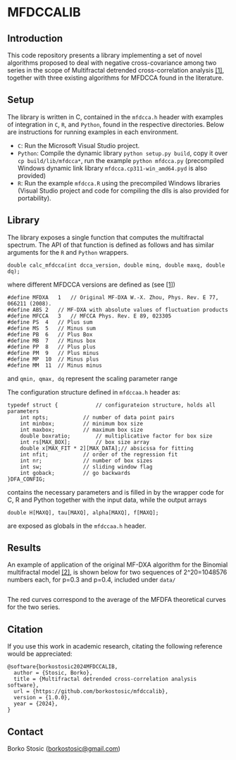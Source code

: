 
# MFDCCALIB
## Introduction
This code repository presents a library implementing a set of novel algorithms proposed to deal with negative cross-covariance among two series 
in the scope of Multifractal detrended cross-correlation analysis
[[1]](https://arxiv.org/abs/2406.19406),
together with
three existing algorithms for MFDCCA found in the literature.

## Setup
The library is written in C, contained in the ```mfdcca.h``` header with examples of integration in ```C```, ```R```, and ```Python```, found in the respective directories. Below are instructions for running examples in each environment.
* ```C```: Run the Microsoft Visual Studio project.
* ```Python```: Compile the dynamic library  ```python setup.py build```, copy it over ```cp build/lib/mfdcca*```, run the example ```python mfdcca.py``` (precompiled Windows dynamic link library ```mfdcca.cp311-win_amd64.pyd``` is also provided)
* ```R```: Run the example ```mfdcca.R``` using the precompiled Windows libraries (Visual Studio project and code for compiling the dlls is also provided for portability).

## Library
The library exposes a single function that computes the multifractal spectrum. The API of that function is defined as follows and has similar arguments for the ```R``` and ```Python``` wrappers.
```
double calc_mfdcca(int dcca_version, double minq, double maxq, double dq);
```
where different MFDCCA versions are defined as (see [[1]](https://arxiv.org/abs/2406.19406))

```
#define MFDXA	1	// Original MF-DXA W.-X. Zhou, Phys. Rev. E 77, 066211 (2008).
#define ABS	2	// MF-DXA with absolute values of fluctuation products
#define MFCCA	3	// MFCCA Phys. Rev. E 89, 023305
#define PS	4	// Plus sum
#define MS	5	// Minus sum
#define PB	6	// Plus Box
#define MB	7	// Minus box
#define PP	8	// Plus plus
#define PM	9	// Plus minus
#define MP	10	// Minus plus
#define MM	11	// Minus minus
```
and  ```qmin, qmax, dq``` represent the scaling parameter range

The configuration structure defined in ```mfdccaa.h``` header as:
```
typedef struct {			// configurateion structure, holds all parameters
	int npts;			// number of data point pairs
	int minbox;			// minimum box size
	int maxbox;			// maximum box size
	double boxratio;		// multiplicative factor for box size
	int rs[MAX_BOX];		// box size array 
	double x[MAX_FIT * 2][MAX_DATA];// absicssa for fitting
	int nfit;			// order of the regression fit
	int nr;				// number of box sizes 
	int sw;				// sliding window flag
	int goback;			// go backwards
}DFA_CONFIG;
```
contains the necessary parameters and is filled in by the wrapper code for C, R and Python together with the input data, while the output arrays
```
double H[MAXQ], tau[MAXQ], alpha[MAXQ], f[MAXQ];
```
are exposed as globals in the ```mfdccaa.h``` header.

## Results
An example of application of the original MF-DXA algorithm for the Binomial multifractal model [[2]](https://doi.org/10.1016/S0378-4371(02)01383-3), is shown below for two sequences of 2^20=1048576 numbers each, for p=0.3 and p=0.4, included under ```data/``` 

<img width="" alt="" src="./Fig1c.png">

The red curves correspond to the average of the MFDFA theoretical curves for the two series.

## Citation
If you use this work in academic research, citating the following reference would be appreciated:

```
@software{borkostosic2024MFDCCALIB,
  author = {Stosic, Borko},
  title = {Multifractal detrended cross-correlation analysis software},
  url = {https://github.com/borkostosic/mfdccalib},
  version = {1.0.0},
  year = {2024},
}
```

## Contact
Borko Stosic (borkostosic@gmail.com)

 
